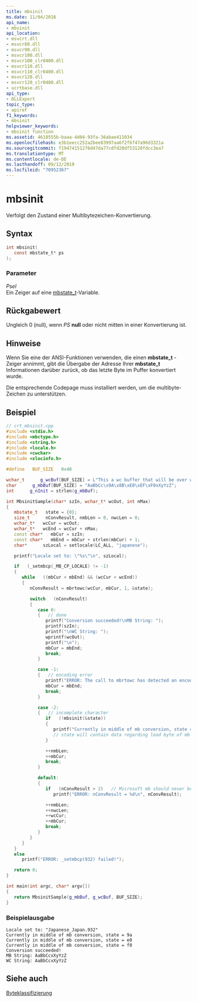 ```yaml
---
title: mbsinit
ms.date: 11/04/2016
api_name:
- mbsinit
api_location:
- msvcrt.dll
- msvcr80.dll
- msvcr90.dll
- msvcr100.dll
- msvcr100_clr0400.dll
- msvcr110.dll
- msvcr110_clr0400.dll
- msvcr120.dll
- msvcr120_clr0400.dll
- ucrtbase.dll
api_type:
- DLLExport
topic_type:
- apiref
f1_keywords:
- mbsinit
helpviewer_keywords:
- mbsinit function
ms.assetid: 4618555b-baaa-4d04-93fa-36abae411034
ms.openlocfilehash: e3b1eecc252a2bee83997aa6f2f6f47a96d3321a
ms.sourcegitcommit: f19474151276d47da77cdfd20df53128fdcc3ea7
ms.translationtype: MT
ms.contentlocale: de-DE
ms.lasthandoff: 09/12/2019
ms.locfileid: "70952367"
---
```

# <a name="mbsinit"></a>mbsinit

Verfolgt den Zustand einer Multibytezeichen-Konvertierung.

## <a name="syntax"></a>Syntax

```C
int mbsinit(
   const mbstate_t* ps
);
```

### <a name="parameters"></a>Parameter

*Psel*<br/>
Ein Zeiger auf eine [mbstate_t](../../c-runtime-library/standard-types.md)-Variable.

## <a name="return-value"></a>Rückgabewert

Ungleich 0 (null), wenn *PS* **null** oder nicht mitten in einer Konvertierung ist.

## <a name="remarks"></a>Hinweise

Wenn Sie eine der ANSI-Funktionen verwenden, die einen **mbstate_t** -Zeiger annimmt, gibt die Übergabe der Adresse Ihrer **mbstate_t** Informationen darüber zurück, ob das letzte Byte im Puffer konvertiert wurde.

Die entsprechende Codepage muss installiert werden, um die multibyte-Zeichen zu unterstützen.

## <a name="example"></a>Beispiel

```cpp
// crt_mbsinit.cpp
#include <stdio.h>
#include <mbctype.h>
#include <string.h>
#include <locale.h>
#include <cwchar>
#include <xlocinfo.h>

#define   BUF_SIZE   0x40

wchar_t      g_wcBuf[BUF_SIZE] = L"This a wc buffer that will be over written...";
char      g_mbBuf[BUF_SIZE] = "AaBbCc\x9A\x8B\xE0\xEF\xF0xXyYzZ";
int      g_nInit = strlen(g_mbBuf);

int MbsinitSample(char* szIn, wchar_t* wcOut, int nMax)
{
   mbstate_t   state = {0};
   size_t      nConvResult, nmbLen = 0, nwcLen = 0;
   wchar_t*   wcCur = wcOut;
   wchar_t*   wcEnd = wcCur + nMax;
   const char*   mbCur = szIn;
   const char*   mbEnd = mbCur + strlen(mbCur) + 1;
   char*      szLocal = setlocale(LC_ALL, "japanese");

   printf("Locale set to: \"%s\"\n", szLocal);

   if   (_setmbcp(_MB_CP_LOCALE) != -1)
   {
      while   ((mbCur < mbEnd) && (wcCur < wcEnd))
      {
         nConvResult = mbrtowc(wcCur, mbCur, 1, &state);

         switch   (nConvResult)
         {
            case 0:
            {   // done
               printf("Conversion succeeded!\nMB String: ");
               printf(szIn);
               printf("\nWC String: ");
               wprintf(wcOut);
               printf("\n");
               mbCur = mbEnd;
               break;
            }

            case -1:
            {   // encoding error
               printf("ERROR: The call to mbrtowc has detected an encoding error.\n");
               mbCur = mbEnd;
               break;
            }

            case -2:
            {   // incomplete character
               if   (!mbsinit(&state))
               {
                  printf("Currently in middle of mb conversion, state = %x\n", state);
                  // state will contain data regarding lead byte of mb character
               }

               ++nmbLen;
               ++mbCur;
               break;
            }

            default:
            {
               if   (nConvResult > 2)   // Microsoft mb should never be larger than 2
                  printf("ERROR: nConvResult = %d\n", nConvResult);

               ++nmbLen;
               ++nwcLen;
               ++wcCur;
               ++mbCur;
               break;
            }
         }
      }
   }
   else
      printf("ERROR: _setmbcp(932) failed!");

   return 0;
}

int main(int argc, char* argv[])
{
   return MbsinitSample(g_mbBuf, g_wcBuf, BUF_SIZE);
}
```

### <a name="sample-output"></a>Beispielausgabe

```Output
Locale set to: "Japanese_Japan.932"
Currently in middle of mb conversion, state = 9a
Currently in middle of mb conversion, state = e0
Currently in middle of mb conversion, state = f0
Conversion succeeded!
MB String: AaBbCcxXyYzZ
WC String: AaBbCcxXyYzZ
```

## <a name="see-also"></a>Siehe auch

[Byteklassifizierung](../../c-runtime-library/byte-classification.md)<br/>
